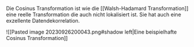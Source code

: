 Die Cosinus Transformation ist wie die [[Walsh-Hadamard Transformation]] eine reelle Transformation die auch nicht lokalisiert ist. Sie hat auch eine exzellente Datendekorrelation.

![[Pasted image 20230926200043.png#shadow left|Eine beispielhafte Cosinus Transformation]]